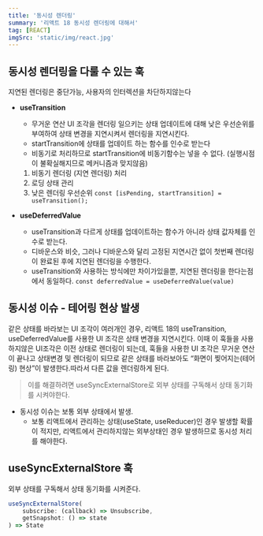 ```yaml
---
title: '동시성 렌더링'
summary: '리액트 18 동시성 렌더링에 대해서'
tag: [REACT]
imgSrc: 'static/img/react.jpg'
---
```

## 동시성 렌더링을 다룰 수 있는 훅
지연된 렌더링은 중단가능, 사용자의 인터렉션을 차단하지않는다

- **useTransition**
  - 무거운 연산 UI 조각을 렌더링 일으키는 상태 업데이트에 대해 낮은 우선순위를 부여하여 상태 변경을 지연시켜서 렌더링을 지연시킨다.
  - startTransition에 상태를 업데이트 하는 함수를 인수로 받는다
  - 비동기로 처리하므로 startTransition에 비동기함수는 넣을 수 없다. (실행시점이 불확실해지므로 메커니즘과 맞지않음)
  1. 비동기 렌더링 (지연 렌더링) 처리
  2. 로딩 상태 관리
  3. 낮은 렌더링 우선순위
  `const [isPending, startTransition] = useTransition();`

- **useDeferredValue**
  - useTransition과 다르게 상태를 업데이트하는 함수가 아니라 상태 값자체를 인수로 받는다.
  - 디바운스와 비슷, 그러나 디바운스와 달리 고정된 지연시간 없이 첫번째 렌더링이 완료된 후에 지연된 렌더링을 수행한다. 
  - useTransition와 사용하는 방식에만 차이가있을뿐, 지연된 렌더링을 한다는점에서 동일하다.
  `const deferredValue = useDeferredValue(value)`

## 동시성 이슈 - 테어링 현상 발생
같은 상태를 바라보는 UI 조각이 여러개인 경우,  리액트 18의 useTransition, useDeferredValue를 사용한 UI 조각은 상태 변경을 지연시킨다. 이때 이 훅들을 사용하지않은 UI조각은 이전 상태로 렌더링이 되는데, 훅들을 사용한 UI 조각은 무거운 연산이 끝나고 상태변경 및 렌더링이 되므로 
같은 상태를 바라보아도 “화면이 찢어지는(테어링) 현상”이 발생한다.따라서 다른 값을 렌더링하게 된다. 
> 이를 해결하려면 useSyncExternalStore로 외부 상태를 구독해서 상태 동기화를 시켜야한다.

- 동시성 이슈는 보통 외부 상태에서 발생.
  - 보통 리액트에서 관리하는 상태(useState, useReducer)인 경우 발생할 확률이 적지만, 리액트에서 관리하지않는 외부상태인 경우 발생하므로 동시성 처리를 해야한다.

## useSyncExternalStore 훅
외부 상태를 구독해서 상태 동기화를 시켜준다.

```javascript
useSyncExternalStore(
    subscribe: (callback) => Unsubscribe,
    getSnapshot: () => state
) => State
```